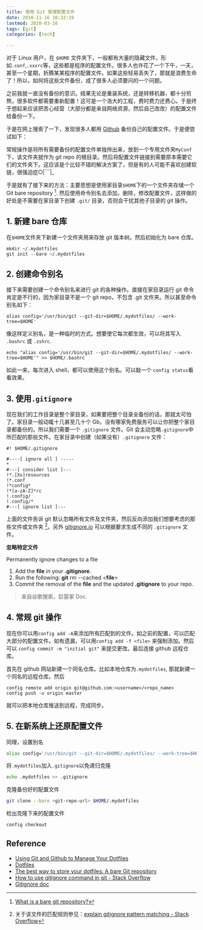 ```yaml
---
title: 使用 Git 管理配置文件
date: 2018-11-16 10:32:19
lastmod: 2020-03-16
tags: [git]
categories: [tech]

---
```


对于 Linux 用户，在 `$HOME` 文件夹下，一般都有大量的隐藏文件，形如`.conf`,`.xxxrc`等，这些都是程序的配置文件。很多人也许花了一个下午，一天，甚至一个星期，折腾某某程序的配置文件。如果这些轻易丢失了，那就是浪费生命了！所以，如何将这些文件备份，成了很多人必须要问的一个问题。

之前我就一直没有备份的意识。结果无论是重装系统，还是转移机器，都十分煎熬，很多软件都需要重新配置！这可是一个浩大的工程，费时费力还费心。于是终于想起来应该把苦心经营（大部分都是来自网络资源，然后自己改改）的配置文件给备份一下。

<!-- more -->

于是在网上搜索了一下，发现很多人都用 [Github][1] 备份自己的配置文件。于是便尝试如下：

常规操作是将所有需要备份的配置文件单独拎出来，放到一个专用文件夹`MyConf`下，该文件夹就作为 git repo 的根目录。然后将配置文件链接到需要原本需要它们的文件夹下。这应该是个比较不错的解决方案了，但是有的人可能不喜欢创建软链，很强迫症○|￣|\_

于是就有了接下来的方法：主要思想是使用家目录`$HOME`下的一个文件夹存储一个 Git bare repository [^a]. 然后使用命令别名去添加，删除，修改配置文件，这样做的好处是不需要在家目录下创建 `.git/` 目录，否则会干扰其他子目录的 git 操作。

## 1. 新建 bare 仓库

在`$HOME`文件夹下新建一个文件夹用来存放 git 版本树。然后初始化为 bare 仓库。

```
mkdir ~/.mydotfiles
git init --bare ~/.mydotfiles
```

## 2. 创建命令别名

接下来需要创建一个命令别名来进行 git 的各种操作。直接在家目录运行 git 命令肯定是不行的，因为家目录不是一个 git repo，不包含 .git 文件夹。所以甚至命令别名如下：
```
alias config='/usr/bin/git --git-dir=$HOME/.mydotfiles/ --work-tree=$HOME'
```
像这样定义别名，是一种临时的方式。想要使它每次都生效，可以将其写入 `.bashrc` 或 `.zshrc`.
```
echo "alias config='/usr/bin/git --git-dir=$HOME/.mydotfiles/ --work-tree=$HOME'" >> $HOME/.bashrc
```
如此一来，每次进入 shell，都可以使用这个别名。可以敲一个 `config status`看看效果。

## 3. 使用`.gitignore`

现在我们的工作目录是整个家目录，如果要把整个目录全备份的话，那就太可怕了。家目录一般动辄十几甚至几十个 Gb，没有哪家免费服务可以让你把整个家目录都备份的。所以我们需要一个 `.gitignore` 文件。Git 会主动忽略`.gitignore`中所匹配的那些文件。在家目录中创建（如果没有）`.gitignore` 文件：
```
#! $HOME/.gitignore

#----[ ignore all ] -----
*
#---[ consider list ]---
!*.[Xx]resources
!*.conf
!*config*
!*[a-zA-Z]*rc
!.config/
!.config/*
#---[ ignore list ]---
```
上面的文件告诉 git 默认忽略所有文件及文件夹，然后反向添加我们想要考虑的那些文件或文件夹 [^b]。另外 [gitignore.io][4] 可以根据要求生成不同的 `.gitignore` 文件。

**忽略特定文件**

Permanently ignore changes to a file

1. Add the __file__ in your __.gitignore__.
2. Run the following: __git__ rm \-\-cached <**file**>
3. Commit the removal of the __file__ and the updated __.gitignore__ to your repo.

> 来自谷歌搜索，巨婴家 Doc.

## 4. 常规 git 操作

现在你可以用`config add -A`来添加所有匹配到的文件。如之前的配置，可以匹配大部分的配置文件。如有遗漏，可以用`config add -f <file>` 来强制添加。然后可以 `config commit -m "initial git"` 来提交更改。最后连接 github 远程仓库。

首先在 github 网站新建一个同名仓库。比如本地仓库为`.mydotfiles`, 那就新建一个同名的远程仓库。然后
```
config remote add origin git@github.com:<username>/<repo_name>
config push -u origin master
```
就可以把本地仓库推送到远程，完成同步。

## 5. 在新系统上还原配置文件

同理，设置别名
```bash
alias config='/usr/bin/git --git-dir=$HOME/.mydotfiles/ --work-tree=$HOME'
```
将`.mydotfiles`加入`.gitignore`以免递归克隆
```bash
echo .mydotfiles >> .gitignore
```
克隆备份好的配置文件
```bash
git clone --bare <git-repo-url> $HOME/.mydotfiles
```
检出克隆下来的配置文件
```bash
config checkout
```


## Reference

- [Using Git and Github to Manage Your Dotfiles][5]
- [Dotfiles][6]
- [The best way to store your dotfiles: A bare Git repository][7]
- [How to use gitignore command in git - Stack Overflow][8]
- [Gitignore doc][9]

[^a]: [What is a bare git repository?][2]
[^b]: 关于该文件的匹配规则参见：[explain gitignore pattern matching - Stack Overflow][3]

[1]: https://github.com
[2]: http://www.saintsjd.com/2011/01/what-is-a-bare-git-repository
[3]: https://stackoverflow.com/questions/33189437/explain-gitignore-pattern-matching
[4]: https://www.gitignore.io
[5]: http://blog.smalleycreative.com/tutorials/using-git-and-github-to-manage-your-dotfiles/
[6]: https://dotfiles.github.io/
[7]: https://developer.atlassian.com/blog/2016/02/best-way-to-store-dotfiles-git-bare-repo/
[8]: https://stackoverflow.com/questions/12501324/how-to-use-gitignore-command-in-git
[9]: https://git-scm.com/docs/gitignore
